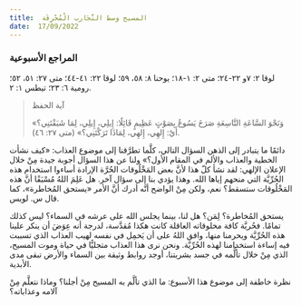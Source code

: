 ```yaml
---
title:  المسيح وسط التَّجَارب الْمُحْرِقَة
date:  17/09/2022
---
```


### المراجع الأسبوعية
لوقا ٢: ٧و ٢٢-٢٤؛ متى ٢: ١-١٨؛ يوحنا ٨: ٥٨، ٥٩؛ لوقا ٢٢: ٤١-٤٤؛ متى ٢٧: ٥١، ٥٢؛ رومية ٦: ٢٣؛ تيطس ١: ٢.

> <p>آية الحفظ</p>
> «وَنَحْوَ السَّاعَةِ التَّاسِعَةِ صَرَخَ يَسُوعُ بِصَوْتٍ عَظِيمٍ قَائِلًا: إِيلِي، إِيلِي، لِمَا شَبَقْتَنِي؟ أَيْ: إِلهِي، إِلهِي، لِمَاذَا تَرَكْتَنِي؟» (متى ٢٧: ٤٦).

دائمًا ما يتبادر إلى الذهن السؤال التالي، كلَّما تطرَّقنا إلى موضوع العذاب: «كيف نشأت الخطية والعذاب والألم في المقام الأول؟» ولنا عن هذا السؤال أجوبة جيدة مِنْ خلال الإعلان الإلهي: لقد نشأ كلّ هذا لأنَّ بعض المَخْلُوقات الحُرَّة الإرادة أساءوا استخدام هذه الحُرِّيَّة التي منحهم إياها الله. وهذا يؤدي بنا إلى سؤال آخر. هل عَلِمَ اللهُ مُسْبَقًا أنَّ هذه المَخْلُوقات ستسقط؟ نعم، ولكن مِنْ الواضح أنَّه أدرك أنَّ الأمر «يستحق المُخاطرة»، كما قال س. لويس.

يستحق المُخاطرة؟ لِمَن؟ هل لنا، بينما يجلس الله على عرشه في السماء؟ ليس كذلك تمامًا. فحُريَّة كافة مخلوقاته العاقلة كانت هكذا مُقدَّسة، لدرجة أنه عِوَضَ أن ينكر علينا هذه الحُرِّيَّة ويحرمنا منها، وافق اللهُ على أن يَحمِل في نفسه لهيب العذاب الذي تسببت فيه إساءة استخدامنا لهذه الحُرِّيَّة. ونحن نرى هذا العذاب متجليًّا في حياة وموت المسيح، الذي مِنْ خلال تألُّمه في جسد بشريتنا، أوجد روابط وثيقة بين السماء والأرض تبقى مدى الأبدية.

نظرة خاطفة إلى موضوع هذا الأسبوع: ما الذي تألَّم به المسيح مِنْ أجلنا؟ وماذا نتعلَّم مِنْ آلامه وعذاباته؟